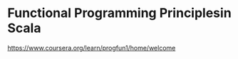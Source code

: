 
# Functional Programming Principlesin Scala

https://www.coursera.org/learn/progfun1/home/welcome


